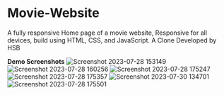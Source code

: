 # Movie-Website
A fully responsive Home page of a movie website, Responsive for all devices, build using HTML, CSS, and JavaScript.
A Clone Developed by HSB

**Demo Screenshots**
![Screenshot 2023-07-28 153149](https://github.com/GovindGoku/Movie-Website/assets/117507364/824c25a1-9d9d-41ae-a803-8c8409ef51a7)
![Screenshot 2023-07-28 160256](https://github.com/GovindGoku/Movie-Website/assets/117507364/7bd5446f-0d40-409c-b628-6d2f1682f412)
![Screenshot 2023-07-28 175247](https://github.com/GovindGoku/Movie-Website/assets/117507364/7b47dd3c-1c58-49e9-8f9e-4b5ed53fe7cc)
![Screenshot 2023-07-28 175357](https://github.com/GovindGoku/Movie-Website/assets/117507364/5a80dd5e-b218-4d3b-902f-ec50efc2afa3)
![Screenshot 2023-07-30 134701](https://github.com/GovindGoku/Movie-Website/assets/117507364/cf6ca18a-523f-4182-8da6-6007da600473)
![Screenshot 2023-07-28 175501](https://github.com/GovindGoku/Movie-Website/assets/117507364/4a0113f4-c435-4ad6-93a4-fa1e9fbc20ca)

